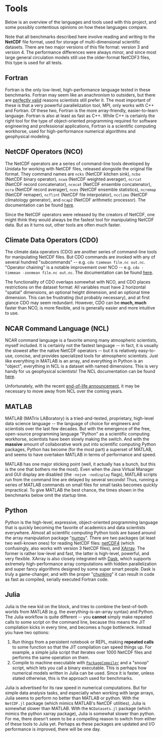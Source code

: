 # Tools
Below is an overview of the languages and tools used with this project, and
some possibly contentious opinions on how these languages compare.

Note that all benchmarks described here involve reading and writing to the **NetCDF** file format, used for storage of multi-dimensional
scientific datasets. There are two major versions of this file
format: version 3 and version 4. The performance differences were always
minor, and since most large general circulation models still use
the older-format NetCDF3 files, this type is used for all tests.

<!-- I observed two notable performance differences when
   - sample data was saved to version 3 of the NetCDF format instead of version 4:
   -
   - * With NetCDF3 files, CDO responds **less favorably** to thread-safe disk IO locking (the `-L` flag). It tended to speed things up for smaller datasets (over-optimization?) then slow things down for larger datasets, but **more-so** for NetCDF3 files.
   - * For NetCDF3 files, non-dask XArray datasets (i.e. datasets loaded with `chunks=None`) performed somewhat **worse** compared to datasets loaded from NetCDF4 files, and the effect was more pronounced for large datasets. However with Dask chunking, the NetCDF4 speed improvements were marginal -- even approaching 2GB file sizes (**7s** vs **9s** for the fluxes benchmark).
   -
   - Since most large general circulation models still produce the older-format NetCDF3
   - files, only results for these datasets are shown.
   - But anyway, the differences weren't that huge. -->

## Fortran
Fortran is the only low-level, high-performance language tested in these benchmarks. Fortran may
seem like an anachronism to outsiders, but there are [perfectly valid](http://moreisdifferent.com/2015/07/16/why-physicsts-still-use-fortran/) reasons scientists still prefer it. The most important of these is that a very powerful parallelization tool, MPI, only works with C++ and Fortran. Of these two, Fortran is the more array-friendly, easier-to-learn language. Fortran is also at least as fast as C++. While C++ is certainly the right tool for
the type of object-oriented programming required
for software engineering and professional applications, Fortran
is a scientific computing workhorse, 
used for high-performance numerical algorithms and geophysical modeling.
<!-- -- for example, -->
<!-- models used to predict the weather -->
<!-- on a day-to-day basis and help us understand future climate change hazards. -->
<!-- the Coupled Model Intercomparison Project. -->
<!-- communicated by the Intergovernmental Panel on Climate Change (IPCC). -->

## NetCDF Operators (NCO)
The NetCDF operators are a series of command-line tools developed by Unidata for
working with NetCDF files, released alongside the original file format.
They command names are `ncks` (NetCDF kitchen sink), `ncbo` (NetCDF binary operator),
`ncwa` (NetCDF weighted averager),
`ncrcat` (NetCDF record concatenator), `ncecat` (NetCDF ensemble concatenator), `ncra` (NetCDF record averager), `nces` (NetCDF ensemble statistics), `ncremap` (NetCDF remaper), `ncflint` (NetCDF file interpolator), `ncclimo` (NetCDF climatology generator), and `ncap2` (NetCDF arithmetic processor).
The documentation can be found [here](http://nco.sourceforge.net/).

Since the NetCDF operators were released by the creators of NetCDF,
one might think they would always be the fastest tool for manipulating
NetCDF data. But as it turns out, other tools are often much faster.
<!-- , since it was released by the creators. -->

## Climate Data Operators (CDO)
The climate data operators (CDO) are another series of command-line
tools for manipulating NetCDF files. But CDO commands are invoked
with any of several hundred "subcommands" -- e.g. `cdo timmean file.nc out.nc`. "Operator chaining" is a notable improvement over NCO -- e.g. `cdo -timmean -zonmean file.nc out.nc`. The documentation can be found [here](https://code.mpimet.mpg.de/projects/cdo/wiki/Cdo#Documentation).

The functionality of CDO overlaps somewhat with NCO, and
CDO places restrictions on the dataset format:
All variables must have 2 horizontal "spatial" dimensions, an optional height dimension, and an optional time dimension. This can be frustrating (but probably necessary), and at first glance CDO may seem redundant.
However, CDO can be **much, much** faster than NCO, is more flexible,
and is generally easier and more intuitive to use.

<!--
The newest versions of `cdo` have zonal-statistics functions available
to the `expr` subcommand. These functions
are used in `fluxes/cdo.sh`, but
the equivalent calculation in older versions of `cdo`
requires an ugly workaround with lots of operator chaining (see
`fluxes/cdo_ineff.sh`). It turned out this
workaround was **much** slower than calculating fluxes with
`expr`. This matches my experience in general: CDO is great for
**simple** tasks, but for **complex**, highly chained commands, it can quickly grow
less efficient than much older, but more powerful and expressive, tools.
-->

## NCAR Command Language (NCL)
NCAR command language is a favorite among many atmospheric scientists, myself included.  It is certainly not the fastest language -- in fact, it is usually the slowest after the native NetCDF operators -- but it is relatively easy-to-use, concise, and provides specialized tools for atmospheric scientists. Just like everything in MATLAB is an array, and everything in Python is an "object", everything in NCL is a dataset with named dimensions. This is very handy for us geophysical scientists! The NCL documentation can be found [here](https://www.ncl.ucar.edu/Document/).

Unfortunately, with the recent [end-of-life announcement](https://www.ncl.ucar.edu/Document/Pivot_to_Python/NCL_Pivot_to_Python_Report_and_Roadmap.pdf), it may be necessary to move away from NCL over the coming years.  <!--
Note that using the NCL feature `setfileoption("nc", "Format", "LargeFile")` made **neglibile** difference in final wall-clock time. Also note there are no options to improve large file processing, and the official recommendation is to split files up by level or time. See [this NCL talk post](https://www.ncl.ucar.edu/Support/talk_archives/2011/2636.html) and [this stackoverflow post](https://stackoverflow.com/questions/44474507/read-large-netcdf-data-by-ncl).
-->

## MATLAB
MATLAB (MATrix LABoratory) is a tried-and-tested, proprietary, high-level data
science language -- the language of choice for engineers and scientists over
the last few decades. But with the emergence of the free, open-source
programming language "Python" as a scientific computing
workhorse, scientists have been slowly making the switch.
And with the **massive** amount of collaborative work
put into scientific computing Python
packages, Python has become (for the most part) a superset
of MATLAB, and seems to have
overtaken MATLAB in terms of
performance and speed.
<!-- resource, and the massive amount of  -->

MATLAB has one major sticking point (well, it actually has a bunch, but this is the one that bothers me the most).
Even when the Java Virtual Manager and GUI display
are disabled (the `-nojvm -nodisplay` flags), MATLAB scripts run from
the command line are delayed by several seconds!
Thus, running a series of MATLAB commands
on small files for small tasks becomes quickly impractical.
To give MATLAB the best chance, the times shown in the benchmarks below omit
the startup time.
<!-- I have access to MATLAB 2014a through a license from my university. -->

## Python
Python is the high-level, expressive, object-oriented programming language that is quickly becoming the favorite of academics and data scientists everywhere.
Almost all scientific computing Python tools are based around the 
array manipulation package "[numpy](http://www.numpy.org/)".
There are two packages (at least two well-known ones) for reading NetCDF files:
[netCDF4](http://unidata.github.io/netcdf4-python/netCDF4/index.html) (which confusingly, also works with version 3 NetCDF files), and [XArray](http://xarray.pydata.org/en/stable/). The former is rather low-level and fast, the latter is high-level, powerful, and very flexible. XArray is also closely integrated with [Dask](https://dask.org/), which supports extremely high-performance array computations with hidden parallelization and super fancy algorithms designed by some super smart people.  Dask is truly a game-changer, and with the proper "[chunking](http://xarray.pydata.org/en/stable/dask.html)" it can result in code as fast as compiled, serially executed Fortran code.
<!-- parallel multi-dimensional array computations. -->

## Julia
Julia is the new kid on the block, and tries to combine the best-of-both worlds from MATLAB (e.g. the everything-is-an-array syntax) and Python.
The Julia workflow is quite different -- you **cannot** simply make repeated calls to some script on the command line, because this means the JIT compilation kicks in every time, and becomes a huge bottleneck. Instead you have two options:

1. Run things from a persistent notebook or REPL, making **repeated calls** to some function so that the JIT compilation can speed things up. For example, a simple julia script that iterates over 1000 NetCDF files and performs the same operation on them.
2. Compile to machine executable with [`PackageCompiler`](https://github.com/JuliaLang/PackageCompiler.jl) and a "snoop" script, which lets you call a binary executable. This is perhaps how numerical models written in Julia can be used. Since it is faster, unless stated otherwise, this is the approach used for benchmarks.
<!-- To give Julia the best shot -->
<!-- , each benchmark provides two times: -->
<!-- 1. Time from running a Julia script in an **interactive shell**, after running it with a test file so the JIT compilation has already kicked in. Obviously this was tedious to do systematically, with multiple files and multiple benchmarks, but I thought it was necessary. -->
<!-- 2. Time from running "pre-compiled" Julia code with the [`PackageCompiler`](https://github.com/JuliaLang/PackageCompiler.jl) utility. This has two drawbacks, being that pre-compiling Julia code is quite slow even for very simple programs, and the resulting machine code takes up massive amounts of space relative to the complexity of the program (since all dependencies must be compiled to machine code too). But, it does result in slightly faster code. -->

Julia is advertised for its raw speed in numerical computations.
But for simple data analysis tasks, and especially when working with large arrays,
Julia seems to perform no better than MATLAB or python. With the `NetCDF.jl` package (which mimics MATLAB's NetCDF utilities), Julia is somewhat slower than MATLAB. With the `NCDatasets.jl` package (which mimics the python xarray package), Julia is somewhat slower than python.
For me, there doesn't seem to be a compelling reason to switch from either of these tools to Julia yet. Perhaps as these packages are updated and I/O performance is improved, there will be one day.
<!-- Perhaps it will fully replace MATLAB one day, but -->
<!-- evidently there is a lot of work to do. -->


